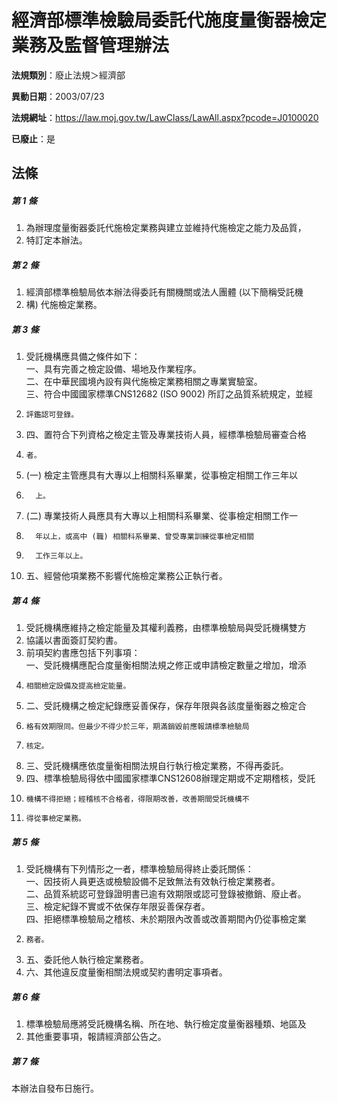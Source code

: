 # 經濟部標準檢驗局委託代施度量衡器檢定業務及監督管理辦法

**法規類別**：廢止法規＞經濟部

**異動日期**：2003/07/23  

**法規網址**：https://law.moj.gov.tw/LawClass/LawAll.aspx?pcode=J0100020

**已廢止**：是



## 法條
##### 第 1 條
1. 為辦理度量衡器委託代施檢定業務與建立並維持代施檢定之能力及品質，
1. 特訂定本辦法。

##### 第 2 條
1. 經濟部標準檢驗局依本辦法得委託有關機關或法人團體 (以下簡稱受託機
1. 構) 代施檢定業務。

##### 第 3 條
1. 受託機構應具備之條件如下：  
一、具有完善之檢定設備、場地及作業程序。  
二、在中華民國境內設有與代施檢定業務相關之專業實驗室。  
三、符合中國國家標準CNS12682 (ISO 9002) 所訂之品質系統規定，並經
1.     評鑑認可登錄。
1. 四、置符合下列資格之檢定主管及專業技術人員，經標準檢驗局審查合格
1.     者。
1.  (一) 檢定主管應具有大專以上相關科系畢業，從事檢定相關工作三年以
1.       上。
1.  (二) 專業技術人員應具有大專以上相關科系畢業、從事檢定相關工作一
1.       年以上，或高中 (職) 相關科系畢業、曾受專業訓練從事檢定相關
1.       工作三年以上。
1. 五、經營他項業務不影響代施檢定業務公正執行者。

##### 第 4 條
1. 受託機構應維持之檢定能量及其權利義務，由標準檢驗局與受託機構雙方
1. 協議以書面簽訂契約書。
1. 前項契約書應包括下列事項：  
一、受託機構應配合度量衡相關法規之修正或申請檢定數量之增加，增添
1.     相關檢定設備及提高檢定能量。
1. 二、受託機構之檢定紀錄應妥善保存，保存年限與各該度量衡器之檢定合
1.     格有效期限同。但最少不得少於三年，期滿銷毀前應報請標準檢驗局
1.     核定。
1. 三、受託機構應依度量衡相關法規自行執行檢定業務，不得再委託。
1. 四、標準檢驗局得依中國國家標準CNS12608辦理定期或不定期稽核，受託
1.     機構不得拒絕；經稽核不合格者，得限期改善，改善期間受託機構不
1.     得從事檢定業務。

##### 第 5 條
1. 受託機構有下列情形之一者，標準檢驗局得終止委託關係：  
一、因技術人員更迭或檢驗設備不足致無法有效執行檢定業務者。  
二、品質系統認可登錄證明書已逾有效期限或認可登錄被撤銷、廢止者。  
三、檢定紀錄不實或不依保存年限妥善保存者。  
四、拒絕標準檢驗局之稽核、未於期限內改善或改善期間內仍從事檢定業
1.     務者。
1. 五、委託他人執行檢定業務者。
1. 六、其他違反度量衡相關法規或契約書明定事項者。

##### 第 6 條
1. 標準檢驗局應將受託機構名稱、所在地、執行檢定度量衡器種類、地區及
1. 其他重要事項，報請經濟部公告之。

##### 第 7 條
本辦法自發布日施行。


